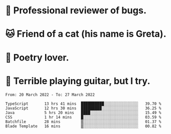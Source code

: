 # 🐛 Professional reviewer of bugs.
# 🐱 Friend of a cat (his name is Greta).
# 📜 Poetry lover.
# 🎸 Terrible playing guitar, but I try.

<!--START_SECTION:waka-->

```text
From: 20 March 2022 - To: 27 March 2022

TypeScript       13 hrs 41 mins  ██████████░░░░░░░░░░░░░░░   39.70 %
JavaScript       12 hrs 30 mins  █████████░░░░░░░░░░░░░░░░   36.25 %
Java             5 hrs 20 mins   ████░░░░░░░░░░░░░░░░░░░░░   15.49 %
CSS              1 hr 14 mins    █░░░░░░░░░░░░░░░░░░░░░░░░   03.59 %
Batchfile        28 mins         ▒░░░░░░░░░░░░░░░░░░░░░░░░   01.37 %
Blade Template   16 mins         ▒░░░░░░░░░░░░░░░░░░░░░░░░   00.82 %
```

<!--END_SECTION:waka-->
